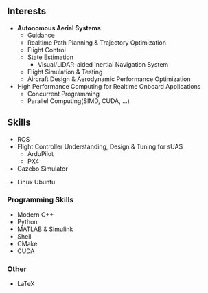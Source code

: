 <!-- ### Hi there 👋 -->

<!--
**SwiftGust/SwiftGust** is a ✨ _special_ ✨ repository because its `README.md` (this file) appears on your GitHub profile.

Here are some ideas to get you started:

- 🔭 I’m currently working on ...
- 🌱 I’m currently learning ...
- 👯 I’m looking to collaborate on ...
- 🤔 I’m looking for help with ...
- 💬 Ask me about ...
- 📫 How to reach me: ...
- 😄 Pronouns: ...
- ⚡ Fun fact: ...
-->

<!-- ### About 
I'm Flight Control Engineer based 
Graduated M.Sc & Bachelor with focus on flight control & autonomy in Aerospace Enginnering 
Focuses on engineering things to really work 
working as aerial robotics engineer -->
## Interests
 * **Autonomous Aerial Systems**
   * Guidance
   * Realtime Path Planning & Trajectory Optimization
   * Flight Control
   * State Estimation
     * Visual/LiDAR-aided Inertial Navigation System
   * Flight Simulation & Testing
   * Aircraft Design & Aerodynamic Performance Optimization
 * High Performance Computing for Realtime Onboard Applications
   * Concurrent Programming
   * Parallel Computing(SIMD, CUDA, ...)

## Skills
 * ROS
 * Flight Controller Understanding, Design & Tuning for sUAS
   * ArduPilot
   * PX4
 * Gazebo Simulator
<!--  * Understanding of the Opensource Autopilot ArduPilot & PX4 -->
 * Linux Ubuntu

### Programming Skills
 * Modern C++
 * Python
 * MATLAB & Simulink
 * Shell
 * CMake
 * CUDA

### Other
  * LaTeX
